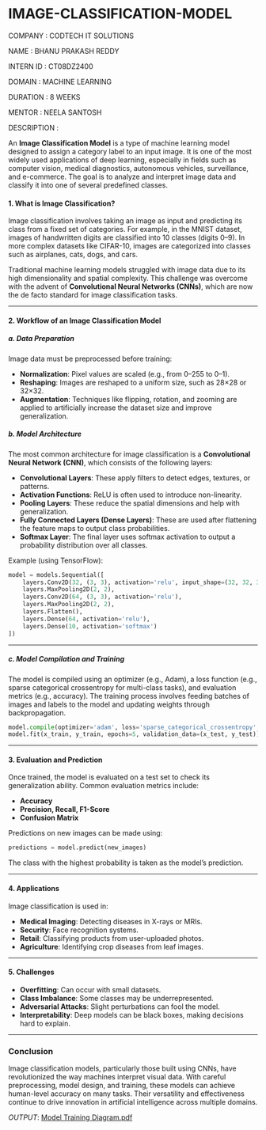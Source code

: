 # IMAGE-CLASSIFICATION-MODEL

COMPANY : CODTECH IT SOLUTIONS

NAME : BHANU PRAKASH REDDY

INTERN ID : CT08DZ2400

DOMAIN : MACHINE LEARNING

DURATION : 8 WEEKS

MENTOR : NEELA SANTOSH

DESCRIPTION :

An **Image Classification Model** is a type of machine learning model designed to assign a category label to an input image. It is one of the most widely used applications of deep learning, especially in fields such as computer vision, medical diagnostics, autonomous vehicles, surveillance, and e-commerce. The goal is to analyze and interpret image data and classify it into one of several predefined classes.

#### **1. What is Image Classification?**

Image classification involves taking an image as input and predicting its class from a fixed set of categories. For example, in the MNIST dataset, images of handwritten digits are classified into 10 classes (digits 0–9). In more complex datasets like CIFAR-10, images are categorized into classes such as airplanes, cats, dogs, and cars.

Traditional machine learning models struggled with image data due to its high dimensionality and spatial complexity. This challenge was overcome with the advent of **Convolutional Neural Networks (CNNs)**, which are now the de facto standard for image classification tasks.

---

#### **2. Workflow of an Image Classification Model**

##### **a. Data Preparation**

Image data must be preprocessed before training:

* **Normalization**: Pixel values are scaled (e.g., from 0–255 to 0–1).
* **Reshaping**: Images are reshaped to a uniform size, such as 28×28 or 32×32.
* **Augmentation**: Techniques like flipping, rotation, and zooming are applied to artificially increase the dataset size and improve generalization.

##### **b. Model Architecture**

The most common architecture for image classification is a **Convolutional Neural Network (CNN)**, which consists of the following layers:

* **Convolutional Layers**: These apply filters to detect edges, textures, or patterns.
* **Activation Functions**: ReLU is often used to introduce non-linearity.
* **Pooling Layers**: These reduce the spatial dimensions and help with generalization.
* **Fully Connected Layers (Dense Layers)**: These are used after flattening the feature maps to output class probabilities.
* **Softmax Layer**: The final layer uses softmax activation to output a probability distribution over all classes.

Example (using TensorFlow):

```python
model = models.Sequential([
    layers.Conv2D(32, (3, 3), activation='relu', input_shape=(32, 32, 3)),
    layers.MaxPooling2D(2, 2),
    layers.Conv2D(64, (3, 3), activation='relu'),
    layers.MaxPooling2D(2, 2),
    layers.Flatten(),
    layers.Dense(64, activation='relu'),
    layers.Dense(10, activation='softmax')
])
```

---

##### **c. Model Compilation and Training**

The model is compiled using an optimizer (e.g., Adam), a loss function (e.g., sparse categorical crossentropy for multi-class tasks), and evaluation metrics (e.g., accuracy). The training process involves feeding batches of images and labels to the model and updating weights through backpropagation.

```python
model.compile(optimizer='adam', loss='sparse_categorical_crossentropy', metrics=['accuracy'])
model.fit(x_train, y_train, epochs=5, validation_data=(x_test, y_test))
```

---

#### **3. Evaluation and Prediction**

Once trained, the model is evaluated on a test set to check its generalization ability. Common evaluation metrics include:

* **Accuracy**
* **Precision, Recall, F1-Score**
* **Confusion Matrix**

Predictions on new images can be made using:

```python
predictions = model.predict(new_images)
```

The class with the highest probability is taken as the model’s prediction.

---

#### **4. Applications**

Image classification is used in:

* **Medical Imaging**: Detecting diseases in X-rays or MRIs.
* **Security**: Face recognition systems.
* **Retail**: Classifying products from user-uploaded photos.
* **Agriculture**: Identifying crop diseases from leaf images.

---

#### **5. Challenges**

* **Overfitting**: Can occur with small datasets.
* **Class Imbalance**: Some classes may be underrepresented.
* **Adversarial Attacks**: Slight perturbations can fool the model.
* **Interpretability**: Deep models can be black boxes, making decisions hard to explain.

---

### **Conclusion**

Image classification models, particularly those built using CNNs, have revolutionized the way machines interpret visual data. With careful preprocessing, model design, and training, these models can achieve human-level accuracy on many tasks. Their versatility and effectiveness continue to drive innovation in artificial intelligence across multiple domains.

*OUTPUT*:
[Model Training Diagram.pdf](https://github.com/user-attachments/files/21564762/Model.Training.Diagram.pdf)
